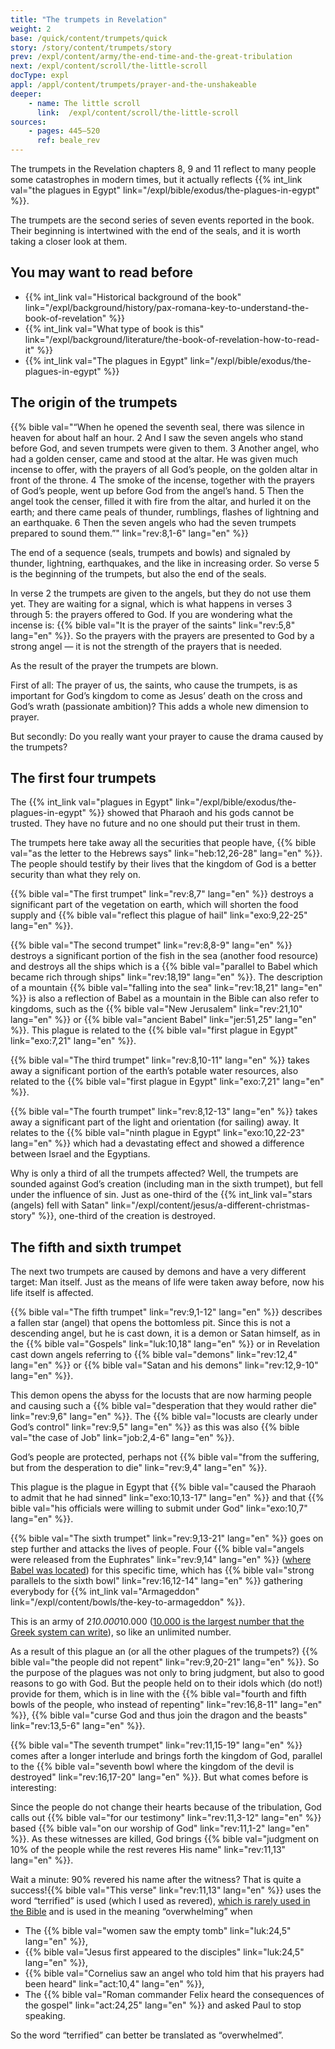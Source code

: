 ```yaml
---
title: "The trumpets in Revelation"
weight: 2
base: /quick/content/trumpets/quick
story: /story/content/trumpets/story
prev: /expl/content/army/the-end-time-and-the-great-tribulation
next: /expl/content/scroll/the-little-scroll
docType: expl
appl: /appl/content/trumpets/prayer-and-the-unshakeable
deeper:
    - name: The little scroll
      link:  /expl/content/scroll/the-little-scroll
sources: 
    - pages: 445–520
      ref: beale_rev
---
```


The trumpets in the Revelation chapters 8, 9 and 11 reflect to many people some catastrophes in modern times, but it actually reflects {{% int_link val="the plagues in Egypt" link="/expl/bible/exodus/the-plagues-in-egypt" %}}.

The trumpets are the second series of seven events reported in the book. Their beginning is intertwined with the end of the seals, and it is worth taking a closer look at them.

## You may want to read before

<a name="bced"></a>
- {{% int_link val="Historical background of the book" link="/expl/background/history/pax-romana-key-to-understand-the-book-of-revelation" %}}
- {{% int_link val="What type of book is this" link="/expl/background/literature/the-book-of-revelation-how-to-read-it" %}}
- {{% int_link val="The plagues in Egypt" link="/expl/bible/exodus/the-plagues-in-egypt" %}}

## The origin of the trumpets

<a name="5cb5"></a>
{{% bible val="“When he opened the seventh seal, there was silence in heaven for about half an hour. 2 And I saw the seven angels who stand before God, and seven trumpets were given to them. 3 Another angel, who had a golden censer, came and stood at the altar. He was given much incense to offer, with the prayers of all God’s people, on the golden altar in front of the throne. 4 The smoke of the incense, together with the prayers of God’s people, went up before God from the angel’s hand. 5 Then the angel took the censer, filled it with fire from the altar, and hurled it on the earth; and there came peals of thunder, rumblings, flashes of lightning and an earthquake. 6 Then the seven angels who had the seven trumpets prepared to sound them.”" link="rev:8,1-6" lang="en" %}}

The end of a sequence (seals, trumpets and bowls) and signaled by thunder, lightning, earthquakes, and the like in increasing order. So verse 5 is the beginning of the trumpets, but also the end of the seals.

In verse 2 the trumpets are given to the angels, but they do not use them yet. They are waiting for a signal, which is what happens in verses 3 through 5: the prayers offered to God. If you are wondering what the incense is: {{% bible val="It is the prayer of the saints" link="rev:5,8" lang="en" %}}. So the prayers with the prayers are presented to God by a strong angel — it is not the strength of the prayers that is needed.

As the result of the prayer the trumpets are blown.

First of all: The prayer of us, the saints, who cause the trumpets, is as important for God’s kingdom to come as Jesus’ death on the cross and God’s wrath (passionate ambition)? This adds a whole new dimension to prayer.

But secondly: Do you really want your prayer to cause the drama caused by the trumpets?

## The first four trumpets

<a name="8718"></a>
The {{% int_link val="plagues in Egypt" link="/expl/bible/exodus/the-plagues-in-egypt" %}} showed that Pharaoh and his gods cannot be trusted. They have no future and no one should put their trust in them.

The trumpets here take away all the securities that people have, {{% bible val="as the letter to the Hebrews says" link="heb:12,26-28" lang="en" %}}. The people should testify by their lives that the kingdom of God is a better security than what they rely on.

{{% bible val="The first trumpet" link="rev:8,7" lang="en" %}} destroys a significant part of the vegetation on earth, which will shorten the food supply and {{% bible val="reflect this plague of hail" link="exo:9,22-25" lang="en" %}}.

{{% bible val="The second trumpet" link="rev:8,8-9" lang="en" %}} destroys a significant portion of the fish in the sea (another food resource) and destroys all the ships which is a {{% bible val="parallel to Babel which became rich through ships" link="rev:18,19" lang="en" %}}. The description of a mountain {{% bible val="falling into the sea" link="rev:18,21" lang="en" %}} is also a reflection of Babel as a mountain in the Bible can also refer to kingdoms, such as the {{% bible val="New Jerusalem" link="rev:21,10" lang="en" %}} or {{% bible val="ancient Babel" link="jer:51,25" lang="en" %}}. This plague is related to the {{% bible val="first plague in Egypt" link="exo:7,21" lang="en" %}}.

{{% bible val="The third trumpet" link="rev:8,10-11" lang="en" %}} takes away a significant portion of the earth’s potable water resources, also related to the {{% bible val="first plague in Egypt" link="exo:7,21" lang="en" %}}.

{{% bible val="The fourth trumpet" link="rev:8,12-13" lang="en" %}} takes away a significant part of the light and orientation (for sailing) away. It relates to the {{% bible val="ninth plague in Egypt" link="exo:10,22-23" lang="en" %}} which had a devastating effect and showed a difference between Israel and the Egyptians.

Why is only a third of all the trumpets affected? Well, the trumpets are sounded against God’s creation (including man in the sixth trumpet), but fell under the influence of sin. Just as one-third of the {{% int_link val="stars (angels) fell with Satan" link="/expl/content/jesus/a-different-christmas-story" %}}, one-third of the creation is destroyed.

## The fifth and sixth trumpet

<a name="403f"></a>
The next two trumpets are caused by demons and have a very different target: Man itself. Just as the means of life were taken away before, now his life itself is affected.

{{% bible val="The fifth trumpet" link="rev:9,1-12" lang="en" %}} describes a fallen star (angel) that opens the bottomless pit. Since this is not a descending angel, but he is cast down, it is a demon or Satan himself, as in the {{% bible val="Gospels" link="luk:10,18" lang="en" %}} or in Revelation cast down angels referring to {{% bible val="demons" link="rev:12,4" lang="en" %}} or {{% bible val="Satan and his demons" link="rev:12,9-10" lang="en" %}}.

This demon opens the abyss for the locusts that are now harming people and causing such a {{% bible val="desperation that they would rather die" link="rev:9,6" lang="en" %}}. The {{% bible val="locusts are clearly under God’s control" link="rev:9,5" lang="en" %}} as this was also {{% bible val="the case of Job" link="job:2,4-6" lang="en" %}}.

God’s people are protected, perhaps not {{% bible val="from the suffering, but from the desperation to die" link="rev:9,4" lang="en" %}}.

This plague is the plague in Egypt that {{% bible val="caused the Pharaoh to admit that he had sinned" link="exo:10,13-17" lang="en" %}} and that {{% bible val="his officials were willing to submit under God" link="exo:10,7" lang="en" %}}.

{{% bible val="The sixth trumpet" link="rev:9,13-21" lang="en" %}} goes on step further and attacks the lives of people. Four {{% bible val="angels were released from the Euphrates" link="rev:9,14" lang="en" %}} ([where Babel was located](https://en.wikipedia.org/wiki/Babylon)) for this specific time, which has {{% bible val="strong parallels to the sixth bowl" link="rev:16,12-14" lang="en" %}} gathering everybody for {{% int_link val="Armageddon" link="/expl/content/bowls/the-key-to-armageddon" %}}.

This is an army of 2*10.000*10.000 ([10.000 is the largest number that the Greek system can write](https://simple.wikipedia.org/wiki/Greek_numerals)), so like an unlimited number.

As a result of this plague an (or all the other plagues of the trumpets?) {{% bible val="the people did not repent" link="rev:9,20-21" lang="en" %}}. So the purpose of the plagues was not only to bring judgment, but also to good reasons to go with God. But the people held on to their idols which (do not!) provide for them, which is in line with the {{% bible val="fourth and fifth bowls of the people, who instead of repenting" link="rev:16,8-11" lang="en" %}}, {{% bible val="curse God and thus join the dragon and the beasts" link="rev:13,5-6" lang="en" %}}.

{{% bible val="The seventh trumpet" link="rev:11,15-19" lang="en" %}} comes after a longer interlude and brings forth the kingdom of God, parallel to the {{% bible val="seventh bowl where the kingdom of the devil is destroyed" link="rev:16,17-20" lang="en" %}}. But what comes before is interesting:

Since the people do not change their hearts because of the tribulation, God calls out {{% bible val="for our testimony" link="rev:11,3-12" lang="en" %}} based {{% bible val="on our worship of God" link="rev:11,1-2" lang="en" %}}. As these witnesses are killed, God brings {{% bible val="judgment on 10% of the people while the rest reveres His name" link="rev:11,13" lang="en" %}}. 

Wait a minute: 90% revered his name after the witness? That is quite a success!{{% bible val="This verse" link="rev:11,13" lang="en" %}} uses the word “terrified” is used (which I used as revered), [which is rarely used in the Bible](https://biblehub.com/greek/1719.htm) and is used in the meaning “overwhelming” when
- The {{% bible val="women saw the empty tomb" link="luk:24,5" lang="en" %}},
- {{% bible val="Jesus first appeared to the disciples" link="luk:24,5" lang="en" %}},
- {{% bible val="Cornelius saw an angel who told him that his prayers had been heard" link="act:10,4" lang="en" %}},
- The {{% bible val="Roman commander Felix heard the consequences of the gospel" link="act:24,25" lang="en" %}} and asked Paul to stop speaking.

So the word “terrified” can better be translated as “overwhelmed”.
